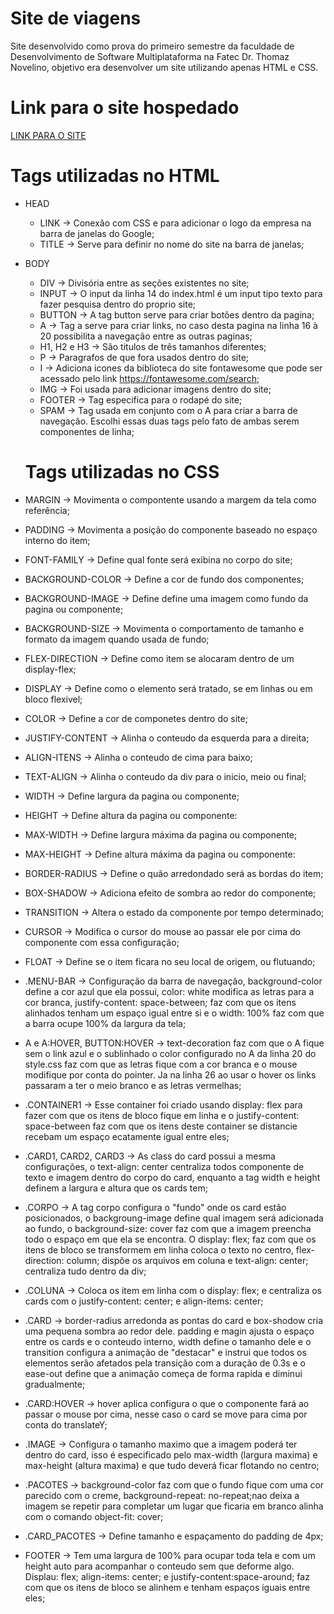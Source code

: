 # Site de viagens
Site desenvolvido como prova do primeiro semestre da faculdade de Desenvolvimento de Software Multiplataforma na Fatec Dr. Thomaz Novelino, objetivo era desenvolver um site utilizando apenas HTML e CSS.

# Link para o site hospedado
<a href="https://habbiner-travel-world.netlify.app/">LINK PARA O SITE</a>

# Tags utilizadas no HTML

- HEAD
  - LINK -> Conexão com CSS e para adicionar o logo da empresa na barra de janelas do Google;
  - TITLE -> Serve para definir no nome do site na barra de janelas;
- BODY
  - DIV -> Divisória entre as seções existentes no site;
  - INPUT -> O input da linha 14 do index.html é um input tipo texto para fazer pesquisa dentro do proprio site;
  - BUTTON -> A tag button serve para criar botões dentro da pagina;
  - A -> Tag a serve para criar links, no caso desta pagina na linha 16 à 20 possibilita a navegação entre as outras paginas;
  - H1, H2 e H3 -> São titulos de três tamanhos diferentes;
  - P -> Paragrafos de que fora usados dentro do site;
  - I -> Adiciona  icones da biblioteca do site fontawesome que pode ser acessado pelo link https://fontawesome.com/search;
  - IMG -> Foi usada para adicionar imagens dentro do site;
  - FOOTER -> Tag especifica para o rodapé do site;
  - SPAM -> Tag usada em conjunto com o A para criar a barra de navegação. Escolhi essas duas tags pelo fato de ambas serem componentes de linha;
  
  # Tags utilizadas no CSS

- MARGIN -> Movimenta o compontente usando a margem da tela como referência;
- PADDING -> Movimenta a posição do componente baseado no espaço interno do item;
- FONT-FAMILY -> Define qual fonte será exibina no corpo do site;
- BACKGROUND-COLOR -> Define a cor de fundo dos componentes;
- BACKGROUND-IMAGE -> Define define uma imagem como fundo da pagina ou componente;
- BACKGROUND-SIZE -> Movimenta o comportamento de tamanho e formato da imagem quando usada de fundo;
- FLEX-DIRECTION -> Define como item se alocaram dentro de um display-flex;
- DISPLAY -> Define como o elemento será tratado, se em linhas ou em bloco flexivel;
- COLOR -> Define a cor de componetes dentro do site;
- JUSTIFY-CONTENT -> Alinha o conteudo da esquerda para a direita;
- ALIGN-ITENS -> Alinha o conteudo de cima para baixo;
- TEXT-ALIGN -> Alinha o conteudo da div para o inicio, meio ou final;
- WIDTH -> Define largura da pagina ou componente;
- HEIGHT -> Define altura da pagina ou componente:
- MAX-WIDTH -> Define largura máxima da pagina ou componente;
- MAX-HEIGHT -> Define altura máxima da pagina ou componente:
- BORDER-RADIUS -> Define o quão arredondado será as bordas do item;
- BOX-SHADOW -> Adiciona efeito de sombra ao redor do componente;
- TRANSITION -> Altera o estado da componente por tempo determinado;
- CURSOR -> Modifica o cursor do mouse ao passar ele por cima do componente com essa configuração;
- FLOAT -> Define se o item ficara no seu local de origem, ou flutuando; 
- .MENU-BAR -> Configuração da barra de navegação, background-color define a cor azul que ela possui, color: white modifica as letras para a cor branca, justify-content: space-between; faz com que os itens alinhados tenham um espaço igual entre si e o width: 100% faz com que a barra ocupe 100% da largura da tela;
- A e A:HOVER, BUTTON:HOVER -> text-decoration faz com que o A fique sem o link azul e o sublinhado o color configurado no A da linha 20 do style.css faz com que as letras fique com a cor branca e o mouse modifique por conta do pointer. Ja na linha 26 ao usar o hover os links passaram a ter o meio branco e as letras vermelhas;
- .CONTAINER1 -> Esse container foi criado usando display: flex para fazer com que os itens de bloco fique em linha e o justify-content: space-between faz com que os itens deste container se distancie recebam um espaço ecatamente igual entre eles;
- .CARD1, CARD2, CARD3 -> As class do card possui a mesma configurações, o text-align: center centraliza todos componente de texto e imagem dentro do corpo do card, enquanto a tag width e height definem a largura e altura que os cards tem;
- .CORPO -> A tag corpo configura o "fundo" onde os card estão posicionados, o backgroung-image define qual imagem será adicionada ao fundo, o background-size: cover faz com que a imagem preencha todo o espaço em que ela se encontra. O display: flex; faz com que os itens de bloco se transformem em linha coloca o texto no centro, flex-direction: column; dispõe os arquivos em coluna e text-align: center; centraliza tudo dentro da div;
- .COLUNA -> Coloca os item em linha com o display: flex; e centraliza os cards com o justify-content: center; e align-items: center;
- .CARD -> border-radius arredonda as pontas do card e box-shodow cria uma pequena sombra ao redor dele. padding e magin ajusta o espaço entre os cards e o conteudo interno, width define o tamanho dele e o transition configura a animação de "destacar" e instrui que todos os elementos serão afetados pela transição com a duração de 0.3s e o ease-out define que a animação começa de forma rapida e diminui gradualmente;
- .CARD:HOVER -> hover aplica configura o que o componente fará ao passar o mouse por cima, nesse caso o card se move para cima por conta do translateY;
- .IMAGE -> Configura o tamanho maximo que a imagem poderá ter dentro do card, isso é especificado pelo max-width (largura maxima) e max-height (altura maxima) e que tudo deverá ficar flotando no centro;
- .PACOTES -> background-color faz com que o fundo fique com uma cor parecido com o creme, background-repeat: no-repeat;nao deixa a imagem se repetir para completar um lugar que ficaria em branco alinha com o comando object-fit: cover;
- .CARD_PACOTES -> Define tamanho e espaçamento do padding de 4px;
- FOOTER -> Tem uma largura de 100% para ocupar toda tela e com um height auto para acompanhar o conteudo sem que deforme algo. Displau: flex; align-items: center; e justify-content:space-around; faz com que os itens de bloco se alinhem e tenham espaços iguais entre eles;
  